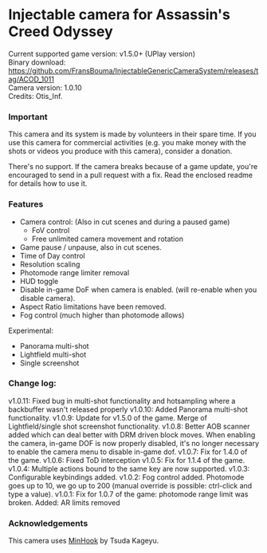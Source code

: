 Injectable camera for Assassin's Creed Odyssey
============================

Current supported game version: v1.5.0+ (UPlay version)  
Binary download: https://github.com/FransBouma/InjectableGenericCameraSystem/releases/tag/ACOD_1011  
Camera version: 1.0.10  
Credits: Otis_Inf. 

### Important
This camera and its system is made by volunteers in their spare time. If you use this camera for commercial activities 
(e.g. you make money with the shots or videos you produce with this camera), consider a donation. 

There's no support. If the camera breaks because of a game update, you're encouraged to send in a pull request with a fix.
Read the enclosed readme for details how to use it. 

### Features

- Camera control: (Also in cut scenes and during a paused game)
	- FoV control
	- Free unlimited camera movement and rotation 
- Game pause / unpause, also in cut scenes. 
- Time of Day control
- Resolution scaling
- Photomode range limiter removal
- HUD toggle
- Disable in-game DoF when camera is enabled. (will re-enable when you disable camera).
- Aspect Ratio limitations have been removed.
- Fog control (much higher than photomode allows)

Experimental:
- Panorama multi-shot
- Lightfield multi-shot
- Single screenshot

### Change log:
v1.0.11: Fixed bug in multi-shot functionality and hotsampling where a backbuffer wasn't released properly
v1.0.10: Added Panorama multi-shot functionality.
v1.0.9: Update for v1.5.0 of the game. Merge of Lightfield/single shot screenshot functionality.
v1.0.8: Better AOB scanner added which can deal better with DRM driven block moves. When enabling the camera, in-game DOF is now properly disabled, 
it's no longer necessary to enable the camera menu to disable in-game dof. 
v1.0.7: Fix for 1.4.0 of the game.
v1.0.6: Fixed ToD interception
v1.0.5: Fix for 1.1.4 of the game. 
v1.0.4: Multiple actions bound to the same key are now supported.
v1.0.3: Configurable keybindings added.
v1.0.2: Fog control added. Photomode goes up to 10, we go up to 200 (manual override is possible: ctrl-click and type a value). 
v1.0.1: Fix for 1.0.7 of the game: photomode range limit was broken. Added: AR limits removed 

### Acknowledgements
This camera uses [MinHook](https://github.com/TsudaKageyu/minhook) by Tsuda Kageyu.
